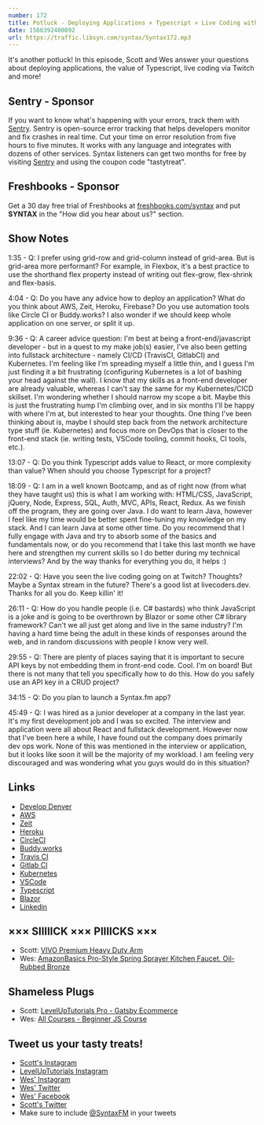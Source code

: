 ```yaml
---
number: 172
title: Potluck - Deploying Applications × Typescript × Live Coding with Twitch × Fullstack Architecture × More!
date: 1566392400892
url: https://traffic.libsyn.com/syntax/Syntax172.mp3
---
```


It's another potluck! In this episode, Scott and Wes answer your questions about deploying applications, the value of Typescript, live coding via Twitch and more!

## Sentry - Sponsor

If you want to know what's happening with your errors, track them with [Sentry](https://sentry.io/). Sentry is open-source error tracking that helps developers monitor and fix crashes in real time. Cut your time on error resolution from five hours to five minutes. It works with any language and integrates with dozens of other services. Syntax listeners can get two months for free by visiting [Sentry](https://sentry.io/) and using the coupon code "tastytreat".

## Freshbooks - Sponsor

Get a 30 day free trial of Freshbooks at [freshbooks.com/syntax](http://freshbooks.com/syntax) and put **SYNTAX** in the "How did you hear about us?" section.

## Show Notes

1:35 - Q: I prefer using grid-row and grid-column instead of grid-area. But is grid-area more performant? For example, in Flexbox, it's a best practice to use the shorthand flex property instead of writing out flex-grow, flex-shrink and flex-basis.

4:04 - Q: Do you have any advice how to deploy an application? What do you think about AWS, Zeit, Heroku, Firebase? Do you use automation tools like Circle CI or Buddy.works? I also wonder if we should keep whole application on one server, or split it up.

9:36 - Q: A career advice question: I'm best at being a front-end/javascript developer - but in a quest to my make job(s) easier, I've also been getting into fullstack architecture - namely CI/CD (TravisCI, GitlabCI) and Kubernetes. I'm feeling like I'm spreading myself a little thin, and I guess I'm just finding it a bit frustrating (configuring Kubernetes is a lot of bashing your head against the wall). I know that my skills as a front-end developer are already valuable, whereas I can't say the same for my Kubernetes/CICD skillset. I'm wondering whether I should narrow my scope a bit. Maybe this is just the frustrating hump I'm climbing over, and in six months I'll be happy with where I'm at, but interested to hear your thoughts. One thing I've been thinking about is, maybe I should step back from the network architecture type stuff (ie. Kubernetes) and focus more on DevOps that is closer to the front-end stack (ie. writing tests, VSCode tooling, commit hooks, CI tools, etc.).

13:07 - Q: Do you think Typescript adds value to React, or more complexity than value? When should you choose Typescript for a project?

18:09 - Q: I am in a well known Bootcamp, and as of right now (from what they have taught us) this is what I am working with: HTML/CSS, JavaScript, jQuery, Node, Express, SQL, Auth, MVC, APIs, React, Redux. As we finish off the program, they are going over Java. I do want to learn Java, however I feel like my time would be better spent fine-tuning my knowledge on my stack. And I can learn Java at some other time. Do you recommend that I fully engage with Java and try to absorb some of the basics and fundamentals now, or do you recommend that I take this last month we have here and strengthen my current skills so I do better during my technical interviews? And by the way thanks for everything you do, it helps :)

22:02 - Q: Have you seen the live coding going on at Twitch? Thoughts? Maybe a Syntax stream in the future? There's a good list at livecoders.dev. Thanks for all you do. Keep killin' it!

26:11 - Q: How do you handle people (i.e. C# bastards) who think JavaScript is a joke and is going to be overthrown by Blazor or some other C# library framework? Can't we all just get along and live in the same industry? I'm having a hard time being the adult in these kinds of responses around the web, and in random discussions with people I know very well.

29:55 - Q: There are plenty of places saying that it is important to secure API keys by not embedding them in front-end code. Cool. I'm on board! But there is not many that tell you specifically how to do this. How do you safely use an API key in a CRUD project?

34:15 - Q: Do you plan to launch a Syntax.fm app?

45:49 - Q: I was hired as a junior developer at a company in the last year. It's my first development job and I was so excited. The interview and application were all about React and fullstack development. However now that I've been here a while, I have found out the company does primarily dev ops work. None of this was mentioned in the interview or application, but it looks like soon it will be the majority of my workload. I am feeling very discouraged and was wondering what you guys would do in this situation?

## Links
* [Develop Denver](https://developdenver.org/)
* [AWS](https://aws.amazon.com/)
* [Zeit](https://zeit.co/)
* [Heroku](https://www.heroku.com/)
* [CircleCI](https://circleci.com/)
* [Buddy.works](https://buddy.works/)
* [Travis CI](https://travis-ci.org/)
* [Gitlab CI](https://about.gitlab.com/product/continuous-integration/)
* [Kubernetes](https://kubernetes.io/)
* [VSCode](https://code.visualstudio.com/)
* [Typescript](https://www.typescriptlang.org/)
* [Blazor](https://dotnet.microsoft.com/apps/aspnet/web-apps/blazor)
* [Linkedin](https://www.linkedin.com/)

## ××× SIIIIICK ××× PIIIICKS ×××
* Scott: [VIVO Premium Heavy Duty Arm](https://amzn.to/31DHdyJ)
* Wes: [AmazonBasics Pro-Style Spring Sprayer Kitchen Faucet, Oil-Rubbed Bronze](https://www.amazon.com/AmazonBasics-Pro-Style-Spring-Sprayer-Kitchen/dp/B07F2R728S)

## Shameless Plugs
* Scott: [LevelUpTutorials Pro - Gatsby Ecommerce](https://www.leveluptutorials.com/pro)
* Wes: [All Courses - Beginner JS Course](https://wesbos.com/courses/)

## Tweet us your tasty treats!
* [Scott's Instagram](https://www.instagram.com/stolinski/)
* [LevelUpTutorials Instagram](https://www.instagram.com/LevelUpTutorials/)
* [Wes' Instagram](https://www.instagram.com/wesbos/)
* [Wes' Twitter](https://twitter.com/wesbos)
* [Wes' Facebook](https://www.facebook.com/wesbos.developer)
* [Scott's Twitter](https://twitter.com/stolinski)
* Make sure to include [@SyntaxFM](https://twitter.com/SyntaxFM) in your tweets